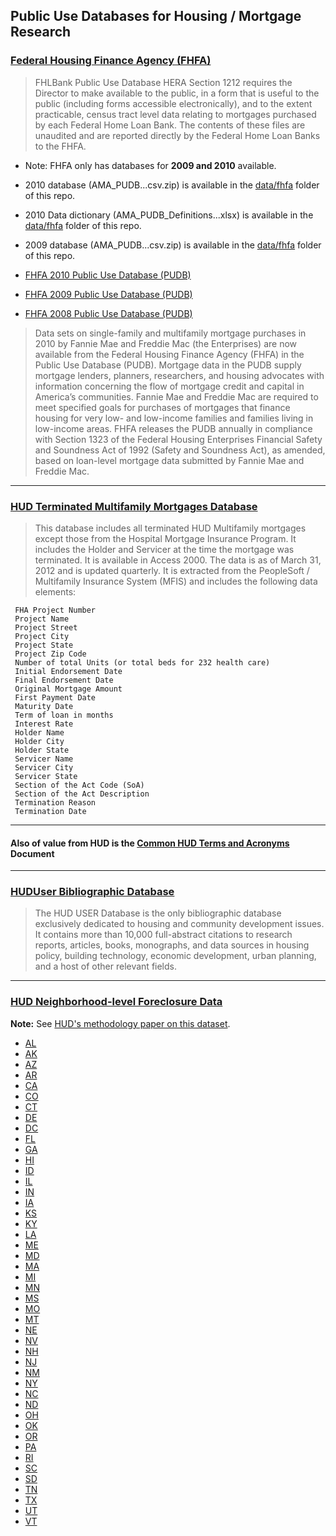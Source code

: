 ## Public Use Databases for Housing / Mortgage Research

### [Federal Housing Finance Agency (FHFA)][Federal Housing Finance Agency (FHFA)]

 > FHLBank Public Use Database
 > HERA Section 1212 requires the Director to make available to the public, in a form that is useful to the public (including forms accessible electronically), and to the extent practicable, census tract level data relating to mortgages purchased by each Federal Home Loan Bank.
> The contents of these files are unaudited and are reported directly by the Federal Home Loan Banks to the FHFA.

- Note: FHFA only has databases for **2009 and 2010** available. 

 - 2010 database (AMA_PUDB...csv.zip) is available in the [data/fhfa][data/fhfa] folder of this repo. 
 - 2010 Data dictionary (AMA_PUDB_Definitions...xlsx) is available in the [data/fhfa]() folder of this repo.
 - 2009 database (AMA_PUDB...csv.zip) is available in the [data/fhfa][data/fhfa] folder of this repo. 

 - [FHFA 2010 Public Use Database (PUDB)][FHFA 2010 Public Use Database (PUDB)]
 - [FHFA 2009 Public Use Database (PUDB)][FHFA 2009 Public Use Database (PUDB)]
 - [FHFA 2008 Public Use Database (PUDB)][FHFA 2008 Public Use Database (PUDB)]

 > Data sets on single-family and multifamily mortgage purchases in 2010 by Fannie Mae and Freddie Mac (the Enterprises) are now available from the Federal Housing Finance Agency (FHFA) in the Public Use Database (PUDB).  Mortgage data in the PUDB supply mortgage lenders, planners, researchers, and housing advocates with information concerning the flow of mortgage credit and capital in America’s communities. Fannie Mae and Freddie Mac are required to meet specified goals for purchases of mortgages that finance housing for very low- and low-income families and families living in low-income areas. 
 > FHFA releases the PUDB annually in compliance with Section 1323 of the Federal Housing Enterprises Financial Safety and Soundness Act of 1992 (Safety and Soundness Act), as amended, based on loan-level mortgage data submitted by Fannie Mae and Freddie Mac.

******

### [HUD Terminated Multifamily Mortgages Database][HUD Terminated Multifamily Mortgages Database]

 > This database includes all terminated HUD Multifamily mortgages except those from the Hospital Mortgage Insurance Program. It includes the Holder and Servicer at the time the mortgage was terminated. It is available in Access 2000. The data is as of March 31, 2012 and is updated quarterly. It is extracted from the PeopleSoft / Multifamily Insurance System (MFIS) and includes the following data elements:

     FHA Project Number
     Project Name
     Project Street
     Project City
     Project State
     Project Zip Code
     Number of total Units (or total beds for 232 health care)
     Initial Endorsement Date
     Final Endorsement Date
     Original Mortgage Amount
     First Payment Date
     Maturity Date
     Term of loan in months
     Interest Rate
     Holder Name
     Holder City
     Holder State
     Servicer Name
     Servicer City
     Servicer State
     Section of the Act Code (SoA)
     Section of the Act Description
     Termination Reason
     Termination Date

****

#### Also of value from HUD is the [Common HUD Terms and Acronyms][Common HUD Terms and Acronyms] Document

****

### [HUDUser Bibliographic Database][HUDUser Bibliographic Database]

 > The HUD USER Database is the only bibliographic database exclusively dedicated to housing and community development issues. It contains more than 10,000 full-abstract citations to research reports, articles, books, monographs, and data sources in housing policy, building technology, economic development, urban planning, and a host of other relevant fields.

****


### [HUD Neighborhood-level Foreclosure Data](http://www.huduser.org/portal/datasets/nsp_foreclosure_data.html)

 **Note:** See [HUD's methodology paper on this dataset](https://github.com/hrwgc/homes/blob/gh-pages/read/hud-nsp-methodology-paper.pdf).

 - [AL](http://www.huduser.org/portal/datasets/excel/AL_foreclosure.zip)
 - [AK](http://www.huduser.org/portal/datasets/excel/AK_foreclosure.zip)
 - [AZ](http://www.huduser.org/portal/datasets/excel/AZ_foreclosure.zip)
 - [AR](http://www.huduser.org/portal/datasets/excel/AR_foreclosure.zip)
 - [CA](http://www.huduser.org/portal/datasets/excel/CA_foreclosure.zip)
 - [CO](http://www.huduser.org/portal/datasets/excel/CO_foreclosure.zip)
 - [CT](http://www.huduser.org/portal/datasets/excel/CT_foreclosure.zip)
 - [DE](http://www.huduser.org/portal/datasets/excel/DE_foreclosure.zip)
 - [DC](http://www.huduser.org/portal/datasets/excel/DC_foreclosure.zip)
 - [FL](http://www.huduser.org/portal/datasets/excel/FL_foreclosure.zip)
 - [GA](http://www.huduser.org/portal/datasets/excel/GA_foreclosure.zip)
 - [HI](http://www.huduser.org/portal/datasets/excel/HI_foreclosure.zip)
 - [ID](http://www.huduser.org/portal/datasets/excel/ID_foreclosure.zip)
 - [IL](http://www.huduser.org/portal/datasets/excel/IL_foreclosure.zip)
 - [IN](http://www.huduser.org/portal/datasets/excel/IN_foreclosure.zip)
 - [IA](http://www.huduser.org/portal/datasets/excel/IA_foreclosure.zip)
 - [KS](http://www.huduser.org/portal/datasets/excel/KS_foreclosure.zip)
 - [KY](http://www.huduser.org/portal/datasets/excel/KY_foreclosure.zip)
 - [LA](http://www.huduser.org/portal/datasets/excel/LA_foreclosure.zip)
 - [ME](http://www.huduser.org/portal/datasets/excel/ME_foreclosure.zip)
 - [MD](http://www.huduser.org/portal/datasets/excel/MD_foreclosure.zip)
 - [MA](http://www.huduser.org/portal/datasets/excel/MA_foreclosure.zip)
 - [MI](http://www.huduser.org/portal/datasets/excel/MI_foreclosure.zip)
 - [MN](http://www.huduser.org/portal/datasets/excel/MN_foreclosure.zip)
 - [MS](http://www.huduser.org/portal/datasets/excel/MS_foreclosure.zip)
 - [MO](http://www.huduser.org/portal/datasets/excel/MO_foreclosure.zip)
 - [MT](http://www.huduser.org/portal/datasets/excel/MT_foreclosure.zip)
 - [NE](http://www.huduser.org/portal/datasets/excel/NE_foreclosure.zip)
 - [NV](http://www.huduser.org/portal/datasets/excel/NV_foreclosure.zip)
 - [NH](http://www.huduser.org/portal/datasets/excel/NH_foreclosure.zip)
 - [NJ](http://www.huduser.org/portal/datasets/excel/NJ_foreclosure.zip)
 - [NM](http://www.huduser.org/portal/datasets/excel/NM_foreclosure.zip)
 - [NY](http://www.huduser.org/portal/datasets/excel/NY_foreclosure.zip)
 - [NC](http://www.huduser.org/portal/datasets/excel/NC_foreclosure.zip)
 - [ND](http://www.huduser.org/portal/datasets/excel/ND_foreclosure.zip)
 - [OH](http://www.huduser.org/portal/datasets/excel/OH_foreclosure.zip)
 - [OK](http://www.huduser.org/portal/datasets/excel/OK_foreclosure.zip)
 - [OR](http://www.huduser.org/portal/datasets/excel/OR_foreclosure.zip)
 - [PA](http://www.huduser.org/portal/datasets/excel/PA_foreclosure.zip)
 - [RI](http://www.huduser.org/portal/datasets/excel/RI_foreclosure.zip)
 - [SC](http://www.huduser.org/portal/datasets/excel/SC_foreclosure.zip)
 - [SD](http://www.huduser.org/portal/datasets/excel/SD_foreclosure.zip)
 - [TN](http://www.huduser.org/portal/datasets/excel/TN_foreclosure.zip)
 - [TX](http://www.huduser.org/portal/datasets/excel/TX_foreclosure.zip)
 - [UT](http://www.huduser.org/portal/datasets/excel/UT_foreclosure.zip)
 - [VT](http://www.huduser.org/portal/datasets/excel/VT_foreclosure.zip)



[Federal Housing Finance Agency (FHFA)]:http://www.fhfa.gov/Default.aspx?Page=304
[data/fhfa]:https://github.com/hrwgc/homes/tree/gh-pages/data/fhfa
[FHFA 2010 Public Use Database (PUDB)]:http://www.fhfa.gov/Default.aspx?Page=367
[FHFA 2009 Public Use Database (PUDB)]:http://www.fhfa.gov/Default.aspx?Page=315
[FHFA 2008 Public Use Database (PUDB)]:http://www.fhfa.gov/Default.aspx?Page=299
[HUD Terminated Multifamily Mortgages Database]:http://portal.hud.gov/hudportal/HUD?src=/program_offices/housing/comp/rpts/mfh/mf_f47t
[Common HUD Terms and Acronyms]:http://portal.hud.gov/hudportal/HUD?src=/about/acronyms
[HUDUser Bibliographic Database]:http://www.huduser.org/portal/bibliodb/pdrbibdb.html